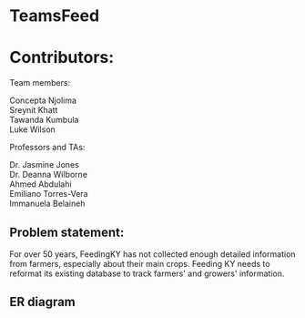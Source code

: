 # TeamsFeed

# Contributors:  

Team members:  

Concepta Njolima  
Sreynit Khatt  
Tawanda Kumbula  
Luke Wilson  

Professors and TAs:

Dr. Jasmine Jones  
Dr. Deanna Wilborne  
Ahmed Abdulahi  
Emiliano Torres-Vera  
Immanuela Belaineh  

## Problem statement:  
For over 50 years, FeedingKY has not collected enough detailed information from farmers, especially about their main crops. Feeding KY needs to reformat its existing database to track farmers' and growers' information.  

## ER diagram

